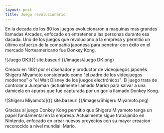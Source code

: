 ```yaml
---
layout: post
title: Juego revolucionario
---
```


En la decada de los 80 los juegos evolucionaron a maquinas mas grandes llamadas Arcades, enfocado en entretener a las personas durante esa dacada. Uno de los juegos que revoluciono a la empresa y permitio un último esfuerzo de la compañía japonesa para penetrar con éxito en el mercado Norteamericano fue Donkey Kong.

![Juego DK]({{ site.baseurl }}/images/Juego DK.png)

Creado en 1981 por el diseñador y productor de videojuegos japonés Shigeru Miyamoto considerado como "el padre de los videojuegos modernos" o "el Walt Disney de los juegos electrónicos". El juego trata de controlar a Jumpman (actualmente llamado Mario) para salvar a una damicela en apuros que fue capturada por un gorila llamado Donkey Kong.

![Shigeru Miyamoto]({{ site.baseurl }}/images/Shigeru Miyamoto.png)

Gracias al juego Donkey Kong permitio que Shigeru Miyamoto tenga un papel fundamental en la empresa. Actualmente sigue trabajando en Nintendo, enfocado en crear nuevos proyectos con su mayor creacion reconocido a nivel mundial: Mario.
